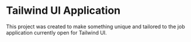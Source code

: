 # Tailwind UI Application

This project was created to make something unique and tailored to the job application currently open for Tailwind UI.
